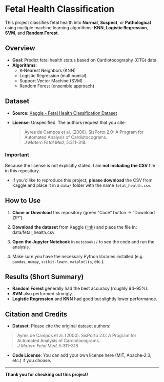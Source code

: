 # Fetal Health Classification

This project classifies fetal health into **Normal**, **Suspect**, or **Pathological** using multiple machine learning algorithms: **KNN**, **Logistic Regression**, **SVM**, and **Random Forest**.

## Overview

- **Goal**: Predict fetal health status based on Cardiotocography (CTG) data.
- **Algorithms**: 
  - K-Nearest Neighbors (KNN)
  - Logistic Regression (multinomial)
  - Support Vector Machine (SVM)
  - Random Forest (ensemble approach)

## Dataset

- **Source**: [Kaggle - Fetal Health Classification Dataset](https://www.kaggle.com/datasets/andrewmvd/fetal-health-classification/data)
- **License**: Unspecified. The authors request that you cite:

  > Ayres de Campos et al. (2000). SisPorto 2.0: A Program for Automated Analysis of Cardiotocograms.  
  > *J Matern Fetal Med,* 5:311–318.

### Important

Because the license is not explicitly stated, I am **not including the CSV** file in this repository.  
- If you'd like to reproduce this project, **please download** the CSV from Kaggle and place it in a `data/` folder with the name `fetal_health.csv`.

## How to Use

1. **Clone or Download** this repository (green “Code” button → “Download ZIP”).
2. **Download the dataset** from Kaggle ([link](https://www.kaggle.com/datasets/andrewmvd/fetal-health-classification/data)) and place the file in: data/fetal_health.csv

3. **Open the Jupyter Notebook** in `notebooks/` to see the code and run the analysis.
4. Make sure you have the necessary Python libraries installed (e.g. `pandas`, `numpy`, `scikit-learn`, `matplotlib`, etc.).

## Results (Short Summary)

- **Random Forest** generally had the best accuracy (roughly 94–95%).
- **SVM** also performed strongly.
- **Logistic Regression** and **KNN** had good but slightly lower performance.

## Citation and Credits

- **Dataset**: Please cite the original dataset authors:
> Ayres de Campos et al. (2000). SisPorto 2.0: A Program for Automated Analysis of Cardiotocograms.  
> *J Matern Fetal Med,* 5:311–318.

- **Code License**: You can add your own license here (MIT, Apache-2.0, etc.) if you choose.

---

**Thank you for checking out this project!** 

